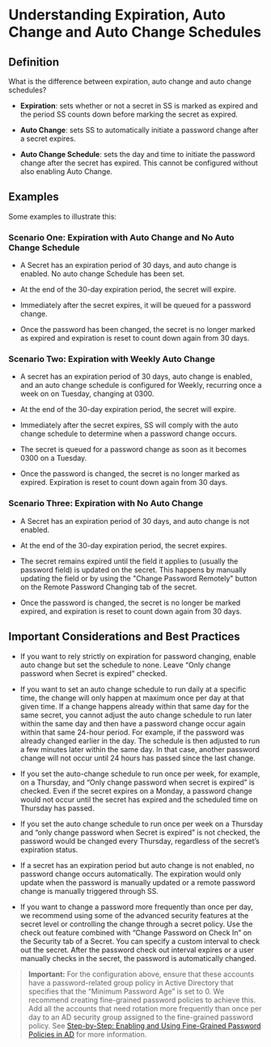 [title]: # (Understanding Expiration, Auto Change and Auto Change Schedules)
[tags]: # (Automatic Remote Password Changing, secret expiration, auto change, auto change schedules)
[priority]: # (1000)

# Understanding Expiration, Auto Change and Auto Change Schedules

## Definition

What is the difference between expiration, auto change and auto change schedules?

- **Expiration**: sets whether or not a secret in SS is marked as expired and the period SS counts down before marking the secret as expired.
- **Auto Change**: sets SS to automatically initiate a password change after a secret expires.

- **Auto Change Schedule**: sets the day and time to initiate the password change after the secret has expired. This cannot be configured without also enabling Auto Change.

## Examples

Some examples to illustrate this:

### Scenario One: Expiration with Auto Change and No Auto Change Schedule

- A Secret has an expiration period of 30 days, and auto change is enabled. No auto change Schedule has been set.
- At the end of the 30-day expiration period, the secret will expire.

- Immediately after the secret expires, it will be queued for a password change.
- Once the password has been changed, the secret is no longer marked as expired and expiration is reset to count down again from 30 days.

### Scenario Two: Expiration with Weekly Auto Change

- A secret has an expiration period of 30 days, auto change is enabled, and an auto change schedule is configured for Weekly, recurring once a week on on Tuesday, changing at 0300.
- At the end of the 30-day expiration period, the secret will expire.

- Immediately after the secret expires, SS will comply with the auto change schedule to determine when a password change occurs.
- The secret is queued for a password change as soon as it becomes 0300 on a Tuesday.

- Once the password is changed, the secret is no longer marked as expired. Expiration is reset to count down again from 30 days.

### Scenario Three: Expiration with No Auto Change

- A Secret has an expiration period of 30 days, and auto change is not enabled.
- At the end of the 30-day expiration period, the secret expires.

- The secret remains expired until the field it applies to (usually the password field) is updated on the secret. This happens by manually updating the field or by using the "Change Password Remotely" button on the Remote Password Changing tab of the secret.
- Once the password is changed, the secret is no longer be marked expired, and expiration is reset to count down again from 30 days.

## Important Considerations and Best Practices

- If you want to rely strictly on expiration for password changing, enable auto change but set the schedule to none. Leave “Only change password when Secret is expired” checked.
- If you want to set an auto change schedule to run daily at a specific time, the change will only happen at maximum once per day at that given time. If a change happens already within that same day for the same secret, you cannot adjust the auto change schedule to run later within the same day and then have a password change occur again within that same 24-hour period.  For example, if the password was already changed earlier in the day. The schedule is then adjusted to run a few minutes later within the same day. In that case, another password change will not occur until 24 hours has passed since the last change.

- If you set the auto-change schedule to run once per week, for example, on a Thursday, and “Only change password when secret is expired” is checked. Even if the secret expires on a Monday, a password change would not occur until the secret has expired and the scheduled time on Thursday has passed.
- If you set the auto change schedule to run once per week on a Thursday and “only change password when Secret is expired” is not checked, the password would be changed every Thursday, regardless of the secret’s expiration status.

- If a secret has an expiration period but auto change is not enabled, no password change occurs automatically. The expiration would only update when the password is manually updated or a remote password change is manually triggered through SS.
- If you want to change a password more frequently than once per day, we recommend using some of the advanced security features at the secret level or controlling the change through a secret policy. Use the check out feature combined with “Change Password on Check In” on the Security tab of a Secret. You can specify a custom interval to check out the secret.  After the password check out interval expires or a user manually checks in the secret, the password is automatically changed.

> **Important:** For the configuration above, ensure that these accounts have a password-related group policy in Active Directory that specifies that the “Minimum Password Age” is set to 0. We recommend creating fine-grained password policies to achieve this. Add all the accounts that need rotation more frequently than once per day to an AD security group assigned to the fine-grained password policy. See [Step-by-Step: Enabling and Using Fine-Grained Password Policies in AD](https://docs.microsoft.com/en-us/archive/blogs/canitpro/step-by-step-enabling-and-using-fine-grained-password-policies-in-ad) for more information.